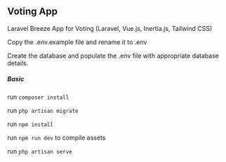 ## Voting App

Laravel Breeze App for Voting (Laravel, Vue.js, Inertia.js, Tailwind CSS)

Copy the .env.example file and rename it to .env

Create the database and populate the .env file with appropriate database details.

##### Basic

run `composer install`

run `php artisan migrate`

run `npm install`

run `npm run dev` to compile assets

run `php artisan serve`
